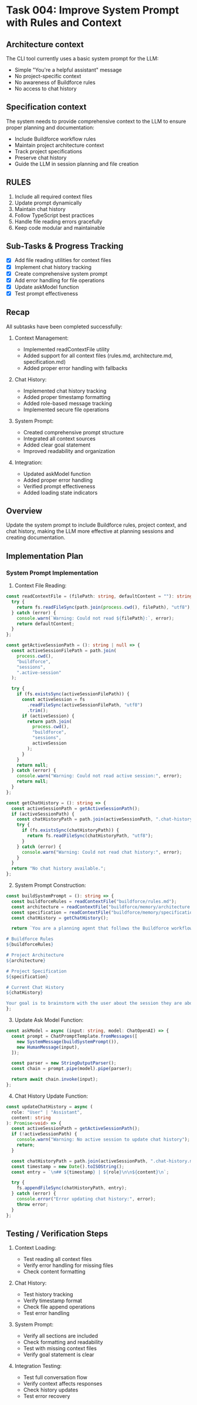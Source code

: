 # Task 004: Improve System Prompt with Rules and Context

## Architecture context

The CLI tool currently uses a basic system prompt for the LLM:

- Simple "You're a helpful assistant" message
- No project-specific context
- No awareness of Buildforce rules
- No access to chat history

## Specification context

The system needs to provide comprehensive context to the LLM to ensure proper planning and documentation:

- Include Buildforce workflow rules
- Maintain project architecture context
- Track project specifications
- Preserve chat history
- Guide the LLM in session planning and file creation

## RULES

1. Include all required context files
2. Update prompt dynamically
3. Maintain chat history
4. Follow TypeScript best practices
5. Handle file reading errors gracefully
6. Keep code modular and maintainable

## Sub-Tasks & Progress Tracking

- [x] Add file reading utilities for context files
- [x] Implement chat history tracking
- [x] Create comprehensive system prompt
- [x] Add error handling for file operations
- [x] Update askModel function
- [x] Test prompt effectiveness

## Recap

All subtasks have been completed successfully:

1. Context Management:

   - Implemented readContextFile utility
   - Added support for all context files (rules.md, architecture.md, specification.md)
   - Added proper error handling with fallbacks

2. Chat History:

   - Implemented chat history tracking
   - Added proper timestamp formatting
   - Added role-based message tracking
   - Implemented secure file operations

3. System Prompt:

   - Created comprehensive prompt structure
   - Integrated all context sources
   - Added clear goal statement
   - Improved readability and organization

4. Integration:
   - Updated askModel function
   - Added proper error handling
   - Verified prompt effectiveness
   - Added loading state indicators

## Overview

Update the system prompt to include Buildforce rules, project context, and chat history, making the LLM more effective at planning sessions and creating documentation.

## Implementation Plan

### System Prompt Implementation

1. Context File Reading:

```typescript
const readContextFile = (filePath: string, defaultContent = ""): string => {
  try {
    return fs.readFileSync(path.join(process.cwd(), filePath), "utf8");
  } catch (error) {
    console.warn(`Warning: Could not read ${filePath}:`, error);
    return defaultContent;
  }
};

const getActiveSessionPath = (): string | null => {
  const activeSessionFilePath = path.join(
    process.cwd(),
    "buildforce",
    "sessions",
    ".active-session"
  );

  try {
    if (fs.existsSync(activeSessionFilePath)) {
      const activeSession = fs
        .readFileSync(activeSessionFilePath, "utf8")
        .trim();
      if (activeSession) {
        return path.join(
          process.cwd(),
          "buildforce",
          "sessions",
          activeSession
        );
      }
    }
    return null;
  } catch (error) {
    console.warn("Warning: Could not read active session:", error);
    return null;
  }
};

const getChatHistory = (): string => {
  const activeSessionPath = getActiveSessionPath();
  if (activeSessionPath) {
    const chatHistoryPath = path.join(activeSessionPath, ".chat-history.md");
    try {
      if (fs.existsSync(chatHistoryPath)) {
        return fs.readFileSync(chatHistoryPath, "utf8");
      }
    } catch (error) {
      console.warn("Warning: Could not read chat history:", error);
    }
  }
  return "No chat history available.";
};
```

2. System Prompt Construction:

```typescript
const buildSystemPrompt = (): string => {
  const buildforceRules = readContextFile("buildforce/rules.md");
  const architecture = readContextFile("buildforce/memory/architecture.md");
  const specification = readContextFile("buildforce/memory/specification.md");
  const chatHistory = getChatHistory();

  return `You are a planning agent that follows the Buildforce workflow rules.

# Buildforce Rules
${buildforceRules}

# Project Architecture
${architecture}

# Project Specification
${specification}

# Current Chat History
${chatHistory}

Your goal is to brainstorm with the user about the session they are about to start, and once all the needed information is in place, to construct a detailed plan and create the needed session files as described in the Buildforce rules. Remember to update the .chat-history file with every message from both you and the user.`;
};
```

3. Update Ask Model Function:

```typescript
const askModel = async (input: string, model: ChatOpenAI) => {
  const prompt = ChatPromptTemplate.fromMessages([
    new SystemMessage(buildSystemPrompt()),
    new HumanMessage(input),
  ]);

  const parser = new StringOutputParser();
  const chain = prompt.pipe(model).pipe(parser);

  return await chain.invoke(input);
};
```

4. Chat History Update Function:

```typescript
const updateChatHistory = async (
  role: "User" | "Assistant",
  content: string
): Promise<void> => {
  const activeSessionPath = getActiveSessionPath();
  if (!activeSessionPath) {
    console.warn("Warning: No active session to update chat history");
    return;
  }

  const chatHistoryPath = path.join(activeSessionPath, ".chat-history.md");
  const timestamp = new Date().toISOString();
  const entry = `\n## ${timestamp} | ${role}\n\n${content}\n`;

  try {
    fs.appendFileSync(chatHistoryPath, entry);
  } catch (error) {
    console.error("Error updating chat history:", error);
    throw error;
  }
};
```

## Testing / Verification Steps

1. Context Loading:

   - Test reading all context files
   - Verify error handling for missing files
   - Check content formatting

2. Chat History:

   - Test history tracking
   - Verify timestamp format
   - Check file append operations
   - Test error handling

3. System Prompt:

   - Verify all sections are included
   - Check formatting and readability
   - Test with missing context files
   - Verify goal statement is clear

4. Integration Testing:
   - Test full conversation flow
   - Verify context affects responses
   - Check history updates
   - Test error recovery
